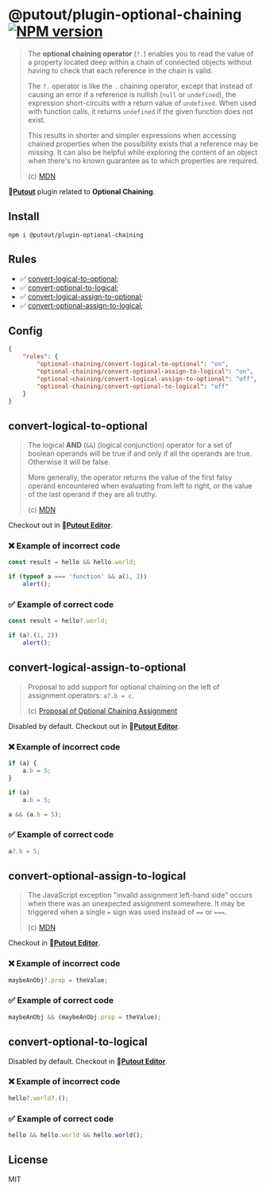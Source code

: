 # @putout/plugin-optional-chaining [![NPM version][NPMIMGURL]][NPMURL]

[NPMIMGURL]: https://img.shields.io/npm/v/@putout/plugin-apply-optional-chaining.svg?style=flat&longCache=true
[NPMURL]: https://npmjs.org/package/@putout/plugin-apply-optional-chaining "npm"

> The **optional chaining operator** (`?.`) enables you to read the value of a property located deep within a chain of connected objects without having to check that each reference in the chain is valid.
>
> The `?.` operator is like the `.` chaining operator, except that instead of causing an error if a reference is nullish (`null` or `undefined`), the expression short-circuits with a return value of `undefined`. When used with function calls, it returns `undefined` if the given function does not exist.
>
> This results in shorter and simpler expressions when accessing chained properties when the possibility exists that a reference may be missing. It can also be helpful while exploring the content of an object when there's no known guarantee as to which properties are required.
>
> (c) [MDN](https://developer.mozilla.org/en-US/docs/Web/JavaScript/Reference/Operators/Optional_chaining)

🐊[**Putout**](https://github.com/coderaiser/putout) plugin related to **Optional Chaining**.

## Install

```
npm i @putout/plugin-optional-chaining
```

## Rules

- ✅ [convert-logical-to-optional](#convert-logical-to-optional);
- ✅ [convert-optional-to-logical](#convert-optional-to-logical);
- ✅ [convert-logical-assign-to-optional](#convert-logical-assign-to-optional);
- ✅ [convert-optional-assign-to-logical](#convert-logical-assign-to-optional);

## Config

```json
{
    "rules": {
        "optional-chaining/convert-logical-to-optional": "on",
        "optional-chaining/convert-optional-assign-to-logical": "on",
        "optional-chaining/convert-logical-assign-to-optional": "off",
        "optional-chaining/convert-optional-to-logical": "off"
    }
}
```

## convert-logical-to-optional

> The logical **AND** (`&&`) (logical conjunction) operator for a set of boolean operands will be true if and only if all the operands are true. Otherwise it will be false.
>
> More generally, the operator returns the value of the first falsy operand encountered when evaluating from left to right, or the value of the last operand if they are all truthy.
>
> (c) [MDN](https://developer.mozilla.org/en-US/docs/Web/JavaScript/Reference/Operators/Logical_AND)

Checkout out in 🐊[**Putout Editor**](https://putout.cloudcmd.io/#/gist/d308302b95800920d324b799f1a948e3/99d03cb297d17446885829e8583b3cc7777367c5).

### ❌ Example of incorrect code

```js
const result = hello && hello.world;

if (typeof a === 'function' && a(1, 2))
    alert();
```

### ✅ Example of correct code

```js
const result = hello?.world;

if (a?.(1, 2))
    alert();
```

## convert-logical-assign-to-optional

> Proposal to add support for optional chaining on the left of assignment operators: `a?.b = c`.
>
> (c) [Proposal of Optional Chaining Assignment](https://github.com/tc39/proposal-optional-chaining-assignment)

Disabled by default. Checkout out in 🐊[**Putout Editor**](https://putout.cloudcmd.io/#/gist/74bde454f909b7f9d13e80da10e12a15/d31bd20ca18fefe474bb8ab73f963e47dffb89e7).

### ❌ Example of incorrect code

```js
if (a) {
    a.b = 5;
}

if (a)
    a.b = 5;

a && (a.b = 5);
```

### ✅ Example of correct code

```js
a?.b = 5;
```

## convert-optional-assign-to-logical

> The JavaScript exception "invalid assignment left-hand side" occurs when there was an unexpected assignment somewhere. It may be triggered when a single `=` sign was used instead of `==` or `===`.
>
> (c) [MDN](https://developer.mozilla.org/en-US/docs/Web/JavaScript/Reference/Errors/Invalid_assignment_left-hand_side)

Checkout in 🐊[**Putout Editor**](https://putout.cloudcmd.io/#/gist/29c00f1b02b592a3dcd7b7e185dfd354/50a1a416da21b02df3a76954b4d7a1ff7dac1eaf).

### ❌ Example of incorrect code

```js
maybeAnObj?.prop = theValue;
```

### ✅ Example of correct code

```js
maybeAnObj && (maybeAnObj.prop = theValue);
```

## convert-optional-to-logical

Disabled by default.
Checkout in 🐊[**Putout Editor**](https://putout.cloudcmd.io/#/gist/e0a4ccb41708ad37e34d527a978ebb88/482f15c954cdaa35e37da7a1dddb82338d7e93a2).

### ❌ Example of incorrect code

```js
hello?.world?.();
```

### ✅ Example of correct code

```js
hello && hello.world && hello.world();
```

## License

MIT
